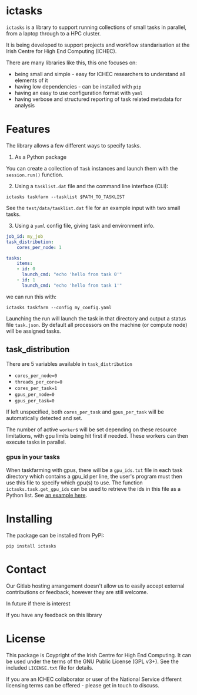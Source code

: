 # ictasks

`ictasks` is a library to support running collections of small tasks in parallel, from a laptop through to a HPC cluster.

It is being developed to support projects and workflow standarisation at the Irish Centre for High End Computing (ICHEC).

There are many libraries like this, this one focuses on:

* being small and simple - easy for ICHEC researchers to understand all elements of it
* having low dependencies - can be installed with `pip`
* having an easy to use configuration format with `yaml`
* having verbose and structured reporting of task related metadata for analysis

# Features #

The library allows a few different ways to specify tasks.

1) As a Python package

You can create a collection of `Task` instances and launch them with the `session.run()` function. 

2) Using a `tasklist.dat` file and the command line interface (CLI):

``` shell
ictasks taskfarm --tasklist $PATH_TO_TASKLIST
```

See the `test/data/tasklist.dat` file for an example input with two small tasks.

3) Using a `yaml` config file, giving task and environment info.

``` yaml
job_id: my_job
task_distribution:
    cores_per_node: 1

tasks:
    items:
    - id: 0
      launch_cmd: "echo 'hello from task 0'"
    - id: 1
      launch_cmd: "echo 'hello from task 1'"
```

we can run this with:

``` shell
ictasks taskfarm --config my_config.yaml
```

Launching the run will launch the task in that directory and output a status file `task.json`. By default all processors on the machine (or compute node) will be assigned tasks.


## task_distribution ##

There are 5 variables available in `task_distribution`

 - `cores_per_node=0`
 - `threads_per_core=0`
 - `cores_per_task=1`
 - `gpus_per_node=0`
 - `gpus_per_task=0`

If left unspecified, both `cores_per_task` and `gpus_per_task` will be automatically detected and set.

The number of active `worker`s will be set depending on these resource limitations, with gpu limits being hit first if needed. These workers can then execute tasks in parallel.

### gpus in your tasks ##

When taskfarming with gpus, there will be a `gpu_ids.txt` file in each task directory which contains a gpu_id per line, the user's program must then use this file to specify which gpu(s) to use. The function `ictasks.task.get_gpu_ids` can be used to retrieve the ids in this file as a Python list. See [an example here](./test/mocks/gpu_script.py).


# Installing #

The package can be installed from PyPI:

``` shell
pip install ictasks
```

# Contact #

Our Gitlab hosting arrangement doesn't allow us to easily accept external contributions or feedback, however they are still welcome.

In future if there is interest 


If you have any feedback on this library 

# License #

This package is Coypright of the Irish Centre for High End Computing. It can be used under the terms of the GNU Public License (GPL v3+). See the included `LICENSE.txt` file for details.

If you are an ICHEC collaborator or user of the National Service different licensing terms can be offered - please get in touch to discuss.






